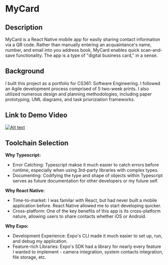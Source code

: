 # MyCard

## Description

MyCard is a React Native mobile app for easily sharing contact information via a QR code. Rather than manually entering an acquaintance's name, number, and email into you address book, MyCard enables quick scan-and-save functionality. The app is a type of "digital business card," in a sense.

## Background

I built this project as a portfolio for CS361: Software Engineering. I followed an Agile development process comprised of 5 two-week prints. I also utilized numerous design and planning methodologies, including paper prototyping, UML diagrams, and task prioriziation frameworks.

## Link to Demo Video

[![Alt text](https://i9.ytimg.com/vi_webp/Aj_vJsv18pw/mqdefault.webp?sqp=COjhm40G&rs=AOn4CLCyOjDuQOWT7DfUHuJkJPtloJh3tw)](https://www.youtube.com/watch?v=Aj_vJsv18pw)

## Toolchain Selection

**Why Typescript:**

- Error Catching: Typescript makse it much easier to catch errors before runtime, especially when using 3rd-party libraries with complex types.
- Documenting: Codifying the type and shape of objects within Typescript serves as future documentation for other developers or my future self.

**Why React Native:**

- Time-to-market: I was familar with React, but had never built a mobile application before. React Native allowed me to start developing quicker.
- Cross-platform: One of the key benefits of this app is its cross-platform nature, allowing users to share contacts whether iOS or Android.

**Why Expo:**

- Development Experience: Expo's CLI made it much easier to set up, run, and debug my application.
- Feature-rich Libraries: Expo's SDK had a library for nearly every feature I wanted to implement - camera integration, system contacts integration, file storage, etc.
